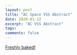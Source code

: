```yaml
---
layout: post
title: "AC Space VSS Abstract"
date: 2020-01-12
excerpt: "AC VSS Abstract"
tags:
comments: false
---
```



[Freshly baked!](https://github.com/waldenyl/waldenyl.github.io/blob/master/assets/docs/Spatial_ACVS_abstract_1.5wl_abl.pdf)
